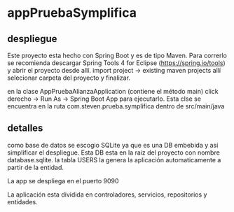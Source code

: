 # appPruebaSymplifica

## despliegue

Este proyecto esta hecho con Spring Boot y es de tipo Maven. Para correrlo se recomienda descargar Spring Tools 4 for Eclipse (https://spring.io/tools) y abrir el proyecto desde allí.
import project -> existing maven projects allí selecionar carpeta del proyecto y finalizar.

en la clase AppPruebaAlianzaApplication (contiene el método main) click derecho -> Run As -> Spring Boot App para ejecutarlo. Esta clse se encuentra en la ruta com.steven.prueba.symplifica dentro de src/main/java


## detalles

como base de datos se escogio SQLite ya que es una DB embebida y así simplificar el despliegue. Esta DB esta en la raiz del proyecto con nombre database.sqlite. la tabla USERS la genera la aplicación automaticamente a partir de la entidad.

La app se despliega en el puerto 9090

La aplicación esta dividida en controladores, servicios, repositorios y entidades.
